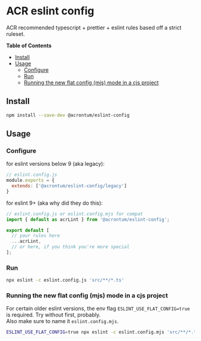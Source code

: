# ACR eslint config

ACR recommended typescript + prettier + eslint rules based off a strict ruleset.

<!--
to regen:
  npx doctoc --github readme.md

then manually remove %5C from the routes
-->

<!-- START doctoc generated TOC please keep comment here to allow auto update -->
<!-- DON'T EDIT THIS SECTION, INSTEAD RE-RUN doctoc TO UPDATE -->
**Table of Contents**

- [Install](#install)
- [Usage](#usage)
  - [Configure](#configure)
  - [Run](#run)
  - [Running the new flat config (mjs) mode in a cjs project](#running-the-new-flat-config-mjs-mode-in-a-cjs-project)

<!-- END doctoc generated TOC please keep comment here to allow auto update -->

## Install

```bash
npm install --save-dev @acrontum/eslint-config
```


## Usage


### Configure

for eslint versions below 9 (aka legacy):

```js
// eslint.config.js
module.exports = {
  extends: ['@acrontum/eslint-config/legacy']
}
```

for eslint 9+ (aka why did they do this):

```ts
// eslint.config.js or eslint.config.mjs for compat
import { default as acrLint } from '@acrontum/eslint-config';

export default [
  // your rules here
  ...acrLint,
  // or here, if you think you're more special
];
```


### Run

```bash
npx eslint -c eslint.config.js 'src/**/*.ts'
```


### Running the new flat config (mjs) mode in a cjs project

For certain older eslint versions, the env flag `ESLINT_USE_FLAT_CONFIG=true` is required. Try without first, probably.  
Also make sure to name it `eslint.config.mjs`.  

```bash
ESLINT_USE_FLAT_CONFIG=true npx eslint -c eslint.config.mjs 'src/**/*.ts'
```

